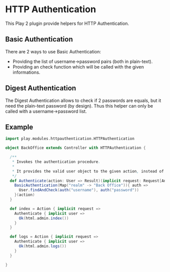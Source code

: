 HTTP Authentication
===================

This Play 2 plugin provide helpers for HTTP Authentication.

Basic Authentication
--------------------

There are 2 ways to use Basic Authentication:
* Providing the list of username->password pairs (both in plain-text).
* Providing an check function which will be called with the given informations.

Digest Authentication
--------------------

The Digest Authentication allows to check if 2 passwords are equals, but it need the plain-text password (by design).
Thus this helper can only be called with a username->password list.

Example
-------

~~~scala
import play.modules.httpauthentication.HTTPAuthentication

object BackOffice extends Controller with HTTPAuthentication {

  /**
   * Invokes the authentication procedure.
   *
   * It provides the valid user object to the given action, instead of a Map.
   */
  def Authenticate(action: User => Result)(implicit request: Request[Any]): Result = {
    BasicAuthentication(Map("realm" -> "Back Office")){ auth =>
      User.findAndCheck(auth("username"), auth("password"))
    }(action)
  }

  def index = Action { implicit request =>
    Authenticate { implicit user =>
      Ok(html.admin.index())
    }
  }

  def logs = Action { implicit request =>
    Authenticate { implicit user =>
      Ok(html.admin.logs())
    }
  }

}
~~~

